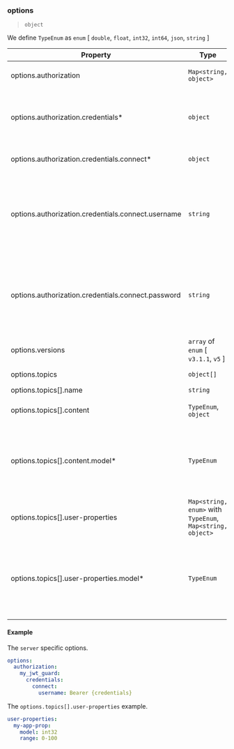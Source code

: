 ### options

> `object`

We define `TypeEnum` as `enum` [ `double`, `float`, `int32`, `int64`, `json`, `string` ]

| Property | Type | Description |
| -- | -- | -- |
| options.authorization |  `Map<string, object>` |  Authorization by a named guard. | 
| options.authorization.credentials\* |  `object` |  Defines how to extract credentials from the MQTT connect packet. | 
| options.authorization.credentials.connect\* |  `object` |  MQTT connect packet properties | 
| options.authorization.credentials.connect.username |  `string` |  Extract credentials from the MQTT connect packet username property with `{credentials}`, e.g. `"Bearer` `{credentials}"`. | 
| options.authorization.credentials.connect.password |  `string` |  Extract credentials from the MQTT connect packet password property with `{credentials}`, e.g. `"Bearer` `{credentials}"`. | 
| options.versions |  `array` of `enum` [ `v3.1.1`, `v5` ] |  Supported protocol versions. | 
| options.topics |  `object[]` |  Topic configuration. | 
| options.topics[].name |  `string` |  Topic name. | 
| options.topics[].content |  `TypeEnum`, `object` |  Enforce validation for content | 
| options.topics[].content.model\* |  `TypeEnum` |  A schema or type to validate the request content. Refer to the individual [model](../../../models) docs for type specific implementation. | 
| options.topics[].user-properties |  `Map<string, enum>` with `TypeEnum`, `Map<string, object>` |  Enforce validation for user provided properties. | 
| options.topics[].user-properties.model\* |  `TypeEnum` |  A schema or type to validate the user-properties content. Refer to the individual [model](../../../models) docs for type specific implementation. | 

#### Example

The `server` specific options.

```yaml
options:
  authorization:
    my_jwt_guard:
      credentials:
        connect:
          username: Bearer {credentials}
```

The `options.topics[].user-properties` example.

```yaml
user-properties:
  my-app-prop:
    model: int32
    range: 0-100
```